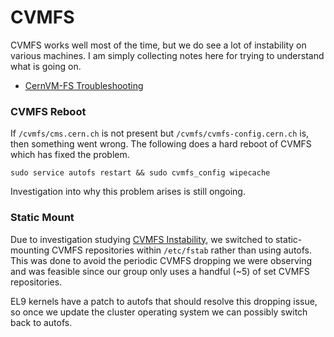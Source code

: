 # CVMFS
CVMFS works well most of the time, but we do see a lot of instability on various machines.
I am simply collecting notes here for trying to understand what is going on.

- [CernVM-FS Troubleshooting](https://cvmfs.readthedocs.io/en/stable/cpt-quickstart.html#troubleshooting)

### CVMFS Reboot
If `/cvmfs/cms.cern.ch` is not present but `/cvmfs/cvmfs-config.cern.ch` is, then something went wrong.
The following does a hard reboot of CVMFS which has fixed the problem.
```
sudo service autofs restart && sudo cvmfs_config wipecache
```
Investigation into why this problem arises is still ongoing.

### Static Mount
Due to investigation studying [CVMFS Instability](https://github.com/tomeichlersmith/umn-cluster/issues/20),
we switched to static-mounting CVMFS repositories within `/etc/fstab` rather than using autofs.
This was done to avoid the periodic CVMFS dropping we were observing and was feasible since our
group only uses a handful (~5) of set CVMFS repositories.

EL9 kernels have a patch to autofs that should resolve this dropping issue, so once we update the
cluster operating system we can possibly switch back to autofs.
